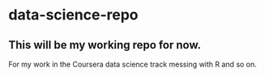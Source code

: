 # data-science-repo
## This will be my working repo for now.
For my work in the Coursera data science track messing with R and so on.
